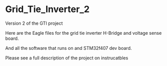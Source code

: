 # Grid_Tie_Inverter_2
Version 2 of the GTI project

Here are the Eagle files for the grid tie inverter H-Bridge and voltage sense board.

And all the software that runs on and STM32f407 dev board.

Please see a full description of the project on instrucatbles 
